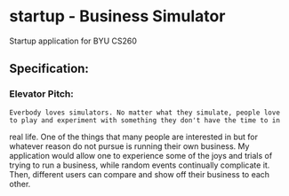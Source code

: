 # startup - Business Simulator
Startup application for BYU CS260

## Specification:

### Elevator Pitch:
    Everbody loves simulators. No matter what they simulate, people love to play and experiment with something they don't have the time to in 
  real life. One of the things that many people are interested in but for whatever reason do not pursue is running their own business. My 
  application would allow one to experience some of the joys and trials of trying to run a business, while random events continually 
  complicate it. Then, different users can compare and show off their business to each other.

